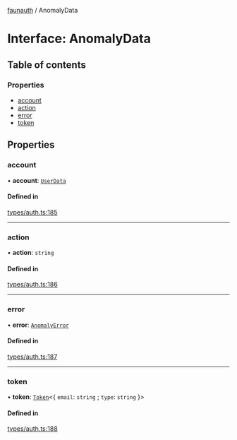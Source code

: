 [faunauth](../index.md) / AnomalyData

# Interface: AnomalyData

## Table of contents

### Properties

- [account](AnomalyData.md#account)
- [action](AnomalyData.md#action)
- [error](AnomalyData.md#error)
- [token](AnomalyData.md#token)

## Properties

### account

• **account**: [`UserData`](UserData.md)

#### Defined in

[types/auth.ts:185](https://github.com/alexnitta/faunauth/blob/baabf83/src/types/auth.ts#L185)

___

### action

• **action**: `string`

#### Defined in

[types/auth.ts:186](https://github.com/alexnitta/faunauth/blob/baabf83/src/types/auth.ts#L186)

___

### error

• **error**: [`AnomalyError`](AnomalyError.md)

#### Defined in

[types/auth.ts:187](https://github.com/alexnitta/faunauth/blob/baabf83/src/types/auth.ts#L187)

___

### token

• **token**: [`Token`](Token.md)<{ `email`: `string` ; `type`: `string`  }\>

#### Defined in

[types/auth.ts:188](https://github.com/alexnitta/faunauth/blob/baabf83/src/types/auth.ts#L188)
